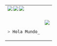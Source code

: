 <table>
  <tr>
    <td>
      <a href="https://gihub.com/RicardoValladares">
        <img align="left" src="https://visitor-badge.glitch.me/badge?page_id=RicardoValladares" />
      </a>
      <a href="https://gitlab.com/RicardoValladares">
        <img align="left" src="https://img.shields.io/badge/gitlab-%23D35400.svg?&style=for-the-badge&logo=gitlab&logoColor=white" />
      </a>
      <a href="https://bitbucket.org/R_A_V_R_/">
        <img align="left" src="https://img.shields.io/badge/bitbucket-%230080FF.svg?&style=for-the-badge&logo=bitbucket&logoColor=white" />
      </a>
      <br><br><br>

```bash
> Hola Mundo_
``` 
  
  </td>
    <td>
      <img src = "https://github-readme-stats.vercel.app/api/top-langs/?username=RicardoValladares&layout=compact&langs_count=10&hide=html,css&theme=tokyonight">
    </td>
  </tr>
</table>
